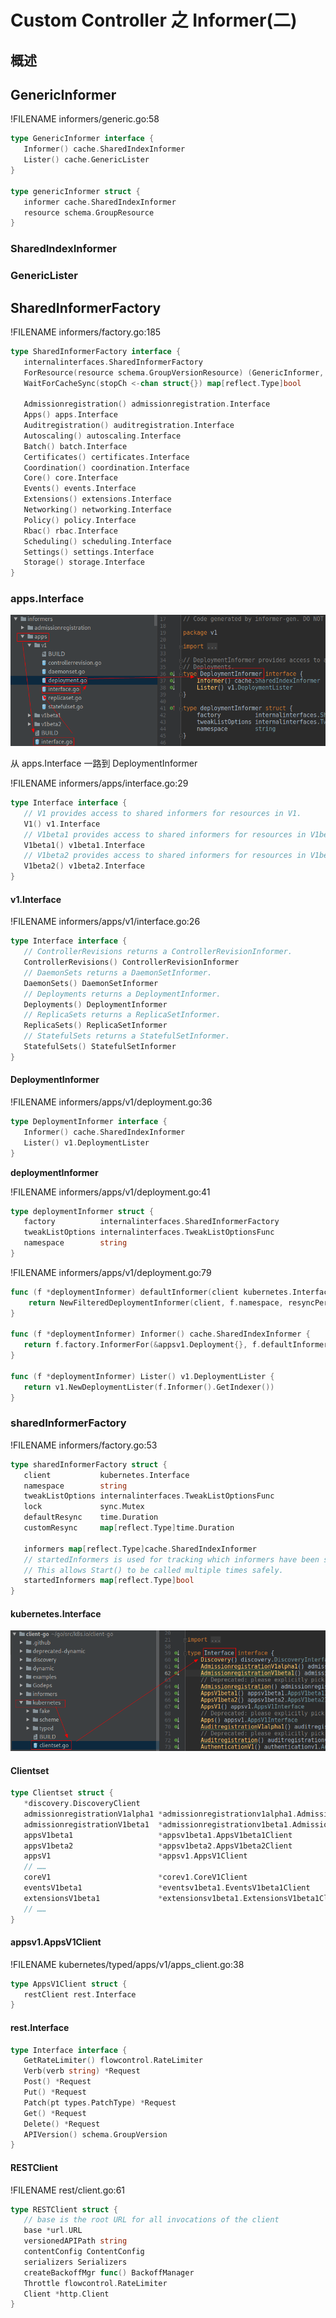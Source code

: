 # Custom Controller 之 Informer(二)

## 概述

## GenericInformer

!FILENAME informers/generic.go:58

```go
type GenericInformer interface {
   Informer() cache.SharedIndexInformer
   Lister() cache.GenericLister
}

type genericInformer struct {
   informer cache.SharedIndexInformer
   resource schema.GroupResource
}
```

### SharedIndexInformer

### GenericLister

## SharedInformerFactory

!FILENAME informers/factory.go:185

```go
type SharedInformerFactory interface {
   internalinterfaces.SharedInformerFactory
   ForResource(resource schema.GroupVersionResource) (GenericInformer, error)
   WaitForCacheSync(stopCh <-chan struct{}) map[reflect.Type]bool

   Admissionregistration() admissionregistration.Interface
   Apps() apps.Interface
   Auditregistration() auditregistration.Interface
   Autoscaling() autoscaling.Interface
   Batch() batch.Interface
   Certificates() certificates.Interface
   Coordination() coordination.Interface
   Core() core.Interface
   Events() events.Interface
   Extensions() extensions.Interface
   Networking() networking.Interface
   Policy() policy.Interface
   Rbac() rbac.Interface
   Scheduling() scheduling.Interface
   Settings() settings.Interface
   Storage() storage.Interface
}
```



### apps.Interface

![1556211911682](image/informer2/1556211911682.png)

从 apps.Interface 一路到 DeploymentInformer

!FILENAME informers/apps/interface.go:29

```go
type Interface interface {
   // V1 provides access to shared informers for resources in V1.
   V1() v1.Interface
   // V1beta1 provides access to shared informers for resources in V1beta1.
   V1beta1() v1beta1.Interface
   // V1beta2 provides access to shared informers for resources in V1beta2.
   V1beta2() v1beta2.Interface
}
```

#### v1.Interface

!FILENAME informers/apps/v1/interface.go:26

```go
type Interface interface {
   // ControllerRevisions returns a ControllerRevisionInformer.
   ControllerRevisions() ControllerRevisionInformer
   // DaemonSets returns a DaemonSetInformer.
   DaemonSets() DaemonSetInformer
   // Deployments returns a DeploymentInformer.
   Deployments() DeploymentInformer
   // ReplicaSets returns a ReplicaSetInformer.
   ReplicaSets() ReplicaSetInformer
   // StatefulSets returns a StatefulSetInformer.
   StatefulSets() StatefulSetInformer
}
```

#### DeploymentInformer

!FILENAME informers/apps/v1/deployment.go:36

```go
type DeploymentInformer interface {
   Informer() cache.SharedIndexInformer
   Lister() v1.DeploymentLister
}
```

**deploymentInformer**

!FILENAME informers/apps/v1/deployment.go:41

```go
type deploymentInformer struct {
   factory          internalinterfaces.SharedInformerFactory
   tweakListOptions internalinterfaces.TweakListOptionsFunc
   namespace        string
}
```

!FILENAME informers/apps/v1/deployment.go:79

```go
func (f *deploymentInformer) defaultInformer(client kubernetes.Interface, resyncPeriod time.Duration) cache.SharedIndexInformer {
	return NewFilteredDeploymentInformer(client, f.namespace, resyncPeriod, cache.Indexers{cache.NamespaceIndex: cache.MetaNamespaceIndexFunc}, f.tweakListOptions)
}

func (f *deploymentInformer) Informer() cache.SharedIndexInformer {
   return f.factory.InformerFor(&appsv1.Deployment{}, f.defaultInformer)
}

func (f *deploymentInformer) Lister() v1.DeploymentLister {
   return v1.NewDeploymentLister(f.Informer().GetIndexer())
}
```

### sharedInformerFactory

!FILENAME informers/factory.go:53

```go
type sharedInformerFactory struct {
   client           kubernetes.Interface
   namespace        string
   tweakListOptions internalinterfaces.TweakListOptionsFunc
   lock             sync.Mutex
   defaultResync    time.Duration
   customResync     map[reflect.Type]time.Duration

   informers map[reflect.Type]cache.SharedIndexInformer
   // startedInformers is used for tracking which informers have been started.
   // This allows Start() to be called multiple times safely.
   startedInformers map[reflect.Type]bool
}
```

#### kubernetes.Interface

![1556213817097](image/informer2/1556213817097.png)

#### Clientset

```go
type Clientset struct {
   *discovery.DiscoveryClient
   admissionregistrationV1alpha1 *admissionregistrationv1alpha1.AdmissionregistrationV1alpha1Client
   admissionregistrationV1beta1  *admissionregistrationv1beta1.AdmissionregistrationV1beta1Client
   appsV1beta1                   *appsv1beta1.AppsV1beta1Client
   appsV1beta2                   *appsv1beta2.AppsV1beta2Client
   appsV1                        *appsv1.AppsV1Client
   // ……
   coreV1                        *corev1.CoreV1Client
   eventsV1beta1                 *eventsv1beta1.EventsV1beta1Client
   extensionsV1beta1             *extensionsv1beta1.ExtensionsV1beta1Client
   // ……
}
```

#### appsv1.AppsV1Client

!FILENAME kubernetes/typed/apps/v1/apps_client.go:38

```go
type AppsV1Client struct {
   restClient rest.Interface
}
```

#### rest.Interface

```go
type Interface interface {
   GetRateLimiter() flowcontrol.RateLimiter
   Verb(verb string) *Request
   Post() *Request
   Put() *Request
   Patch(pt types.PatchType) *Request
   Get() *Request
   Delete() *Request
   APIVersion() schema.GroupVersion
}
```

#### RESTClient

!FILENAME rest/client.go:61

```go
type RESTClient struct {
   // base is the root URL for all invocations of the client
   base *url.URL
   versionedAPIPath string
   contentConfig ContentConfig
   serializers Serializers
   createBackoffMgr func() BackoffManager
   Throttle flowcontrol.RateLimiter
   Client *http.Client
}
```
